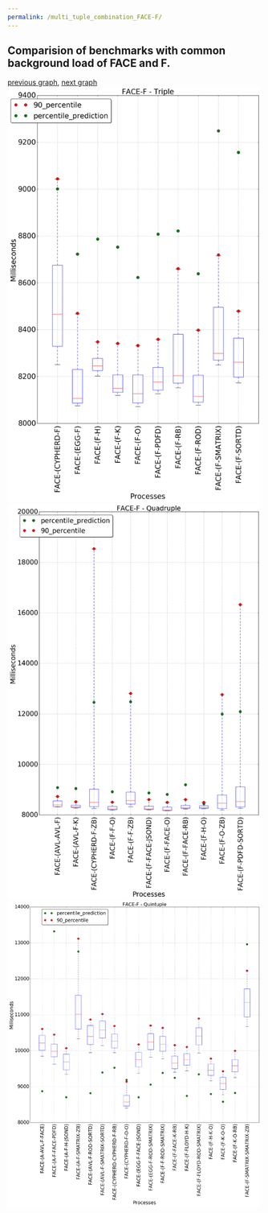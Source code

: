 ```yaml
---
permalink: /multi_tuple_combination_FACE-F/
---
```



## Comparision of benchmarks with common background load of FACE and F.

[previous graph](../multi_tuple_combination_FACE-FLOYD/), [next graph](../multi_tuple_combination_FACE-H/)
![graph figure](./images/triple/FACE/FACE-F_box.png)![graph figure](./images/quadruple/FACE/FACE-F_box.png)![graph figure](./images/quintuple/FACE/FACE-F_box.png)
